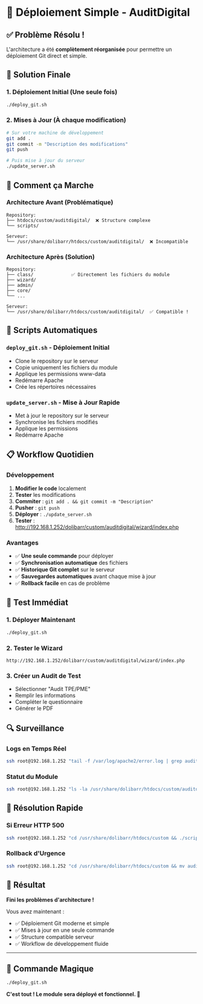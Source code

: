 # 🚀 Déploiement Simple - AuditDigital

## ✅ Problème Résolu !

L'architecture a été **complètement réorganisée** pour permettre un déploiement Git direct et simple.

## 🎯 Solution Finale

### 1. Déploiement Initial (Une seule fois)
```bash
./deploy_git.sh
```

### 2. Mises à Jour (À chaque modification)
```bash
# Sur votre machine de développement
git add .
git commit -m "Description des modifications"
git push

# Puis mise à jour du serveur
./update_server.sh
```

## 🔧 Comment ça Marche

### Architecture Avant (Problématique)
```
Repository:
├── htdocs/custom/auditdigital/  ❌ Structure complexe
└── scripts/

Serveur:
└── /usr/share/dolibarr/htdocs/custom/auditdigital/  ❌ Incompatible
```

### Architecture Après (Solution)
```
Repository:
├── class/              ✅ Directement les fichiers du module
├── wizard/
├── admin/
├── core/
└── ...

Serveur:
└── /usr/share/dolibarr/htdocs/custom/auditdigital/  ✅ Compatible !
```

## 🚀 Scripts Automatiques

### `deploy_git.sh` - Déploiement Initial
- Clone le repository sur le serveur
- Copie uniquement les fichiers du module
- Applique les permissions www-data
- Redémarre Apache
- Crée les répertoires nécessaires

### `update_server.sh` - Mise à Jour Rapide
- Met à jour le repository sur le serveur
- Synchronise les fichiers modifiés
- Applique les permissions
- Redémarre Apache

## 📋 Workflow Quotidien

### Développement
1. **Modifier le code** localement
2. **Tester** les modifications
3. **Commiter** : `git add . && git commit -m "Description"`
4. **Pusher** : `git push`
5. **Déployer** : `./update_server.sh`
6. **Tester** : http://192.168.1.252/dolibarr/custom/auditdigital/wizard/index.php

### Avantages
- ✅ **Une seule commande** pour déployer
- ✅ **Synchronisation automatique** des fichiers
- ✅ **Historique Git complet** sur le serveur
- ✅ **Sauvegardes automatiques** avant chaque mise à jour
- ✅ **Rollback facile** en cas de problème

## 🧪 Test Immédiat

### 1. Déployer Maintenant
```bash
./deploy_git.sh
```

### 2. Tester le Wizard
```
http://192.168.1.252/dolibarr/custom/auditdigital/wizard/index.php
```

### 3. Créer un Audit de Test
- Sélectionner "Audit TPE/PME"
- Remplir les informations
- Compléter le questionnaire
- Générer le PDF

## 🔍 Surveillance

### Logs en Temps Réel
```bash
ssh root@192.168.1.252 "tail -f /var/log/apache2/error.log | grep auditdigital"
```

### Statut du Module
```bash
ssh root@192.168.1.252 "ls -la /usr/share/dolibarr/htdocs/custom/auditdigital/"
```

## 🚨 Résolution Rapide

### Si Erreur HTTP 500
```bash
ssh root@192.168.1.252 "cd /usr/share/dolibarr/htdocs/custom && ./scripts/fix_wizard_final.sh"
```

### Rollback d'Urgence
```bash
ssh root@192.168.1.252 "cd /usr/share/dolibarr/htdocs/custom && mv auditdigital auditdigital.broken && mv auditdigital.backup.* auditdigital && systemctl restart apache2"
```

## 🎉 Résultat

**Fini les problèmes d'architecture !**

Vous avez maintenant :
- ✅ Déploiement Git moderne et simple
- ✅ Mises à jour en une seule commande
- ✅ Structure compatible serveur
- ✅ Workflow de développement fluide

---

## 🚀 Commande Magique

```bash
./deploy_git.sh
```

**C'est tout ! Le module sera déployé et fonctionnel. 🎉**